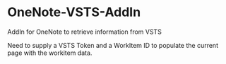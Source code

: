 # OneNote-VSTS-AddIn
AddIn for OneNote to retrieve information from VSTS

Need to supply a VSTS Token and a WorkItem ID to populate the current page with the workitem data.


